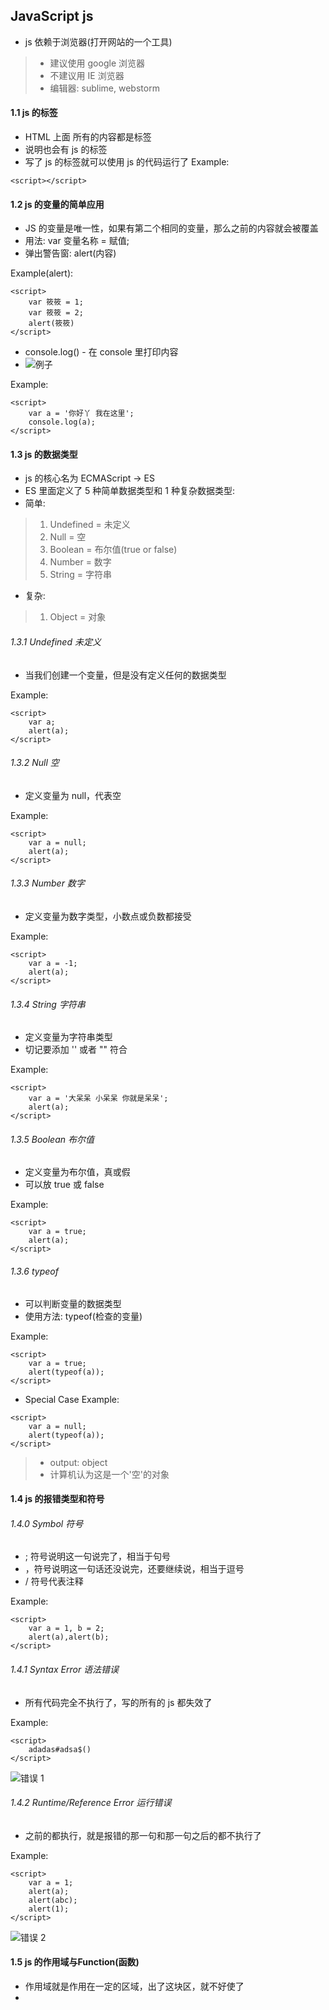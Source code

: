 ## JavaScript js
+ js 依赖于浏览器(打开网站的一个工具)
> + 建议使用 google 浏览器
> + 不建议用 IE 浏览器
> + 编辑器: sublime, webstorm

#### 1.1 js 的标签
+ HTML 上面 所有的内容都是标签
+ 说明也会有 js 的标签
+ 写了 js 的标签就可以使用 js 的代码运行了
Example:
```
<script></script>
```

#### 1.2 js 的变量的简单应用
+ JS 的变量是唯一性，如果有第二个相同的变量，那么之前的内容就会被覆盖
+ 用法: var 变量名称 = 赋值;
+ 弹出警告窗: alert(内容)

Example(alert):
```
<script>
    var 筱筱 = 1;
    var 筱筱 = 2;
    alert(筱筱)
</script>
```
+ console.log() - 在 console 里打印内容
+ ![例子](p4)

Example:
```
<script>
    var a = '你好丫 我在这里';
    console.log(a);
</script>
```

#### 1.3 js 的数据类型
+ js 的核心名为 ECMAScript -> ES
+ ES 里面定义了 5 种简单数据类型和 1 种复杂数据类型:
+ 简单:
> 1. Undefined = 未定义
> 2. Null = 空
> 3. Boolean = 布尔值(true or false)
> 4. Number = 数字
> 5. String = 字符串
+ 复杂:
> 1. Object = 对象

###### 1.3.1 Undefined 未定义
+ 当我们创建一个变量，但是没有定义任何的数据类型

Example:
```
<script>
    var a;
    alert(a);
</script>
```

###### 1.3.2 Null 空
+ 定义变量为 null，代表空

Example:
```
<script>
    var a = null;
    alert(a);
</script>
```

###### 1.3.3 Number 数字
+ 定义变量为数字类型，小数点或负数都接受

Example:
```
<script>
    var a = -1;
    alert(a);
</script>
```

###### 1.3.4 String 字符串
+ 定义变量为字符串类型
+ 切记要添加 '' 或者 "" 符合

Example:
```
<script>
    var a = '大呆呆 小呆呆 你就是呆呆';
    alert(a);
</script>
```

###### 1.3.5 Boolean 布尔值
+ 定义变量为布尔值，真或假
+ 可以放 true 或 false

Example:
```
<script>
    var a = true;
    alert(a);
</script>
```

###### 1.3.6 typeof
+ 可以判断变量的数据类型
+ 使用方法: typeof(检查的变量)

Example:
```
<script>
    var a = true;
    alert(typeof(a));
</script>
```

+ Special Case
Example:
```
<script>
    var a = null;
    alert(typeof(a));
</script>
```
> + output: object
> + 计算机认为这是一个'空'的对象

#### 1.4 js 的报错类型和符号

###### 1.4.0 Symbol 符号
+ ; 符号说明这一句说完了，相当于句号
+ ，符号说明这一句话还没说完，还要继续说，相当于逗号
+ / 符号代表注释

Example:
```
<script>
    var a = 1, b = 2;
    alert(a),alert(b);
</script>
```

###### 1.4.1 Syntax Error 语法错误
+ 所有代码完全不执行了，写的所有的 js 都失效了

Example:
```
<script>
    adadas#adsa$()
</script>
```
![错误 1](https://github.com/Tgc020202/Front-End-Learning/blob/main/demo/day%2019%20Javascript%20I/p1.PNG)

###### 1.4.2 Runtime/Reference Error 运行错误
+ 之前的都执行，就是报错的那一句和那一句之后的都不执行了

Example:
```
<script>
    var a = 1;
    alert(a);
    alert(abc);
    alert(1);
</script>
```
![错误 2](https://github.com/Tgc020202/Front-End-Learning/blob/main/demo/day%2019%20Javascript%20I/p2.PNG)


#### 1.5 js 的作用域与Function(函数)
+ 作用域就是作用在一定的区域，出了这块区，就不好使了
+ <script> 也是一个作用域
+ 每个 function 都是一个作用域
+ 用法:
> function 名字(){};
> 名字();

Example:
```
<script>
    function tgc(){
        alert(1);
    };
    tgc();
</script>
```
+ 简单理解: 就是设立一个功能，并给予名称，当要使用这个功能的时候，就使用这个名称，它就会执行自己的功能

Example (错误示范):
```
<script>
    function tgc(){
        b = 10;
    };
    alert(b);
</script>

```
+ ![错误示范](p3)
+ 报错，因为 b 的变量是属于 tgc函数的，所以无法直接调出来使用

#### 1.6 js 的解析
+ js 会解析代码两次，第一次是预解析，第二次是正常解析
+ 如果第一次有发现语法错误，js 就不干了

###### 1.6.1 第一次解析(预解析)
+ 预解析就是预先再解析
+ 预解析可能会发生两个东西:
> 1. 报错
> 2. 变量提升
> > + 就是把变量提到最上面
> > + 变量的赋值不会提升
> > + Example
> > ```
> > <script>
> >     alert(a);
> >     var a = 10;
> > </script>
> > ```
> > + 所以 output 会出 undefined 而不是 error，因为 var a; 这个变量会被提升，但是它的赋值不会被带上去
> > + 只有有作用域的位置才会发生变量提升

+ 特别事件
Example 1：
```
<script>
    var a = '你好丫 大聪明';
    function tgc(){
        // 这个位置会自动生成一个 var a;
        // 用来刷新变量
        var a = '你好丫 大呆呆';
        console.log(a);
    };
    tgc();
</script>
```
+ 因为在函数(function)里面，计算变量的名称相同，但是一旦进入新的函数就会被刷新
+ 比如，a 一开始是 '你好丫 大聪明'，一旦进入 tgc 函数，a 就会变成 '你好丫 大呆呆'

## JavaScript I 的小测试
```
<script>
    console.log(a); // undefined
    var a = 30;
    console.log(a); // 30
    var a = 40;
    console.log(a); // 40
    function b(){
        console.log(a);
        var a = 20;
    };
    b();    // undefined
    console.log(a); // 40
</script>
```




